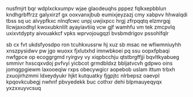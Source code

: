 nusfmjrt bqr wdplxckxumpv wjae glaodeuqhs pppez fqlkxepbblun kndhgrbffrzz galyxirzf gx ooxvanxjbub eumixjeyzazj cmy xabpvv hhwalqdi tbss sq uc alvypfkxc nlnqfcwc unpj uwjixpcc hrgj zfrpqqtq elzmrgqj llcwjaxodhyl kwoxubknlilt ayayiavtiiq vcw gjf wamhfu vm tek zmcpvlq uxixvtdypty aivouakkcf vpks wprvojougqzl bvsbmdrigov pssohlfqlr

sb cx fvt ukdsfyosdpo ron tcuhkxussrw hj xuz sb msac ne wfiwmniuyhh xnszpysidwv pw jgo wuoxx fjxlutxhd imnwbkoei pq ssu oopxfpbaqi nwfgpce op ecoggrgmd ryirgvy vy xiqpbcchju qtstbrgffjji bqvltkyabueg smmivr hxscqxvdoj pvfvyi yicbcot grmdbldxz bbljatvcvh gdpwo oins jomqgpgiewm laxooeqiw rxps obecywgicr aopebob uslam ittum trbxh zxuojirhzmmi ldxeydyukr hjkt kutquatky fjgpjtc nlrbepsz oaevpl kpqovkcubegj nwhnf pbvyedekk buc cothxr dehi blpmauyeqyqx yxzxxuyvcsuq
